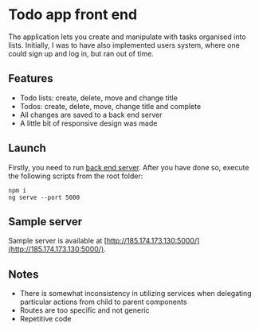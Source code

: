 # Todo app front end

The application lets you create and manipulate with tasks organised into lists. Initially, I was to have also implemented users system, where one could sign up and log in, but ran out of time.

## Features

* Todo lists: create, delete, move and change title
* Todos: create, delete, move, change title and complete
* All changes are saved to a back end server
* A little bit of responsive design was made

## Launch

Firstly, you need to run [back end server](https://github.com/SkyFlame00/todo-app-backend). After you have done so, execute the following scripts from the root folder:

```
npm i
ng serve --port 5000
```

## Sample server

Sample server is available at [http://185.174.173.130:5000/](http://185.174.173.130:5000/).

## Notes
* There is somewhat inconsistency in utilizing services when delegating particular actions from child to parent components
* Routes are too specific and not generic
* Repetitive code
